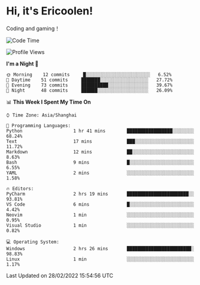 # Hi, it's Ericoolen!
Coding and gaming！

<!--START_SECTION:waka-->
![Code Time](http://img.shields.io/badge/Code%20Time-184%20hrs%2036%20mins-blue)

![Profile Views](http://img.shields.io/badge/Profile%20Views-4-blue)

**I'm a Night 🦉** 

```text
🌞 Morning    12 commits     █░░░░░░░░░░░░░░░░░░░░░░░░   6.52% 
🌆 Daytime    51 commits     ███████░░░░░░░░░░░░░░░░░░   27.72% 
🌃 Evening    73 commits     ██████████░░░░░░░░░░░░░░░   39.67% 
🌙 Night      48 commits     ██████░░░░░░░░░░░░░░░░░░░   26.09%

```


📊 **This Week I Spent My Time On** 

```text
⌚︎ Time Zone: Asia/Shanghai

💬 Programming Languages: 
Python                   1 hr 41 mins        █████████████████░░░░░░░░   68.24% 
Text                     17 mins             ███░░░░░░░░░░░░░░░░░░░░░░   11.72% 
Markdown                 12 mins             ██░░░░░░░░░░░░░░░░░░░░░░░   8.63% 
Bash                     9 mins              █░░░░░░░░░░░░░░░░░░░░░░░░   6.55% 
YAML                     2 mins              ░░░░░░░░░░░░░░░░░░░░░░░░░   1.58%

🔥 Editors: 
PyCharm                  2 hrs 19 mins       ███████████████████████░░   93.81% 
VS Code                  6 mins              █░░░░░░░░░░░░░░░░░░░░░░░░   4.42% 
Neovim                   1 min               ░░░░░░░░░░░░░░░░░░░░░░░░░   0.95% 
Visual Studio            1 min               ░░░░░░░░░░░░░░░░░░░░░░░░░   0.82%

💻 Operating System: 
Windows                  2 hrs 26 mins       ████████████████████████░   98.83% 
Linux                    1 min               ░░░░░░░░░░░░░░░░░░░░░░░░░   1.17%

```


 Last Updated on 28/02/2022 15:54:56 UTC
<!--END_SECTION:waka-->


